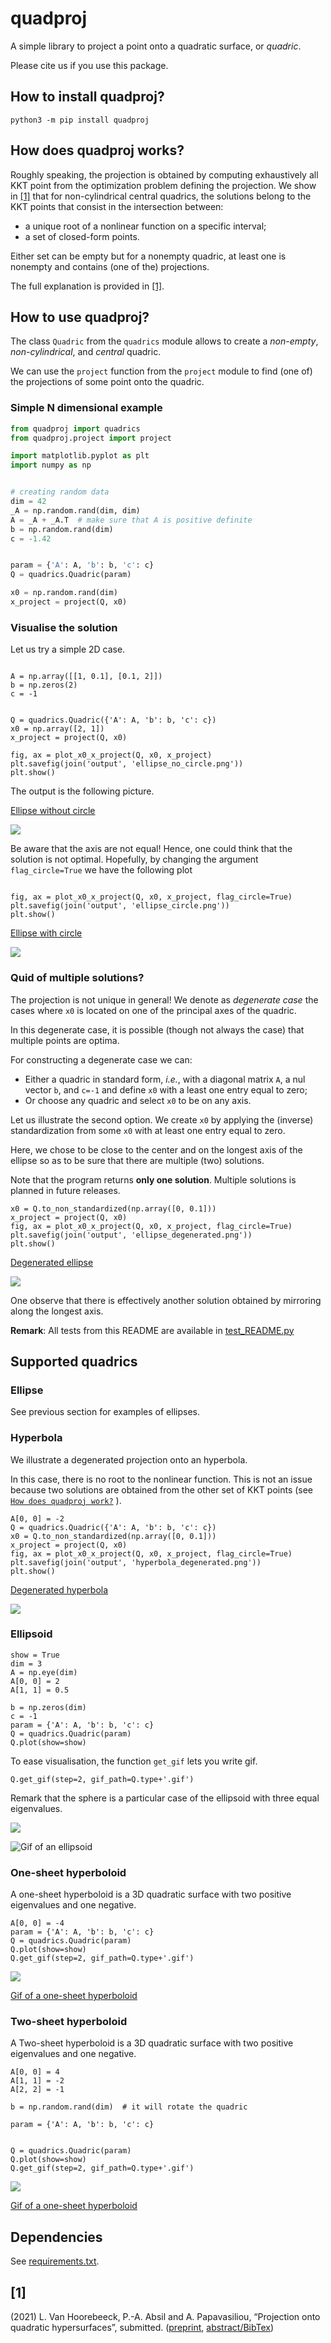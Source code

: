 # quadproj

A simple library to project a point onto a quadratic surface, or *quadric*.

Please cite us if you use this package.

## How to install quadproj?

```
python3 -m pip install quadproj
```

## How does quadproj works?

Roughly speaking, the projection is obtained by computing exhaustively all KKT point from the optimization problem defining the projection. We show in [[1]](#anchor-1) that for non-cylindrical central quadrics, the solutions belong to the KKT points that consist in the intersection between:

- a unique root of a nonlinear function on a specific interval;
- a set of closed-form points.

Either set can be empty but for a nonempty quadric, at least one is nonempty and contains (one of the) projections.

The full explanation is provided in [[1]](#anchor-1).


## How to use quadproj?

The class ``Quadric`` from the `quadrics` module allows to create a *non-empty*, *non-cylindrical*, and *central* quadric.

We can use the `project` function from the `project` module to find (one of) the projections
of some point onto the quadric.

### Simple N dimensional example

```python
from quadproj import quadrics
from quadproj.project import project

import matplotlib.pyplot as plt
import numpy as np


# creating random data
dim = 42
_A = np.random.rand(dim, dim)
A = _A + _A.T  # make sure that A is positive definite
b = np.random.rand(dim)
c = -1.42


param = {'A': A, 'b': b, 'c': c}
Q = quadrics.Quadric(param)

x0 = np.random.rand(dim)
x_project = project(Q, x0)

```

### Visualise the solution

Let us try a simple 2D case.

```

A = np.array([[1, 0.1], [0.1, 2]])
b = np.zeros(2)
c = -1


Q = quadrics.Quadric({'A': A, 'b': b, 'c': c})
x0 = np.array([2, 1])
x_project = project(Q, x0)

fig, ax = plot_x0_x_project(Q, x0, x_project)
plt.savefig(join('output', 'ellipse_no_circle.png'))
plt.show()

```
The output is the following picture.

[Ellipse without circle](https://gitlab.com/Loicvh/quadproj/-/blob/master/tests/output/ellipse_no_circle.png)


![](tests/output/ellipse_no_circle.png)

Be aware that the axis are not equal! Hence, one could think that the solution is not optimal. Hopefully, by changing the argument `flag_circle=True` we have the following plot

```

fig, ax = plot_x0_x_project(Q, x0, x_project, flag_circle=True)
plt.savefig(join('output', 'ellipse_circle.png'))
plt.show()

```


[Ellipse with circle](https://gitlab.com/Loicvh/quadproj/-/blob/master/tests/output/ellipse_circle.png)


![](tests/output/ellipse_circle.png)

### Quid of multiple solutions?

The projection is not unique in general! We denote as *degenerate case* the cases where `x0` is located on one of the principal axes of the quadric.

In this degenerate case, it is possible (though not always the case) that multiple points are optima.

For constructing a degenerate case we can:

- Either a quadric in standard form, *i.e.*, with a diagonal matrix `A`, a nul vector `b`, and `c=-1` and define `x0` with a least one entry equal to zero;
- Or choose any quadric and select `x0` to be on any axis.


Let us illustrate the second option. We create `x0` by applying the (inverse) standardization from some `x0` with at least one entry equal to zero.

Here, we chose to be close to the center and on the longest axis of the ellipse so as to be sure that there are multiple (two) solutions.

Note that the program returns **only one solution**.
Multiple solutions is planned in future releases.

```
x0 = Q.to_non_standardized(np.array([0, 0.1]))
x_project = project(Q, x0)
fig, ax = plot_x0_x_project(Q, x0, x_project, flag_circle=True)
plt.savefig(join('output', 'ellipse_degenerated.png'))
plt.show()
```


[Degenerated ellipse](https://gitlab.com/Loicvh/quadproj/-/blob/master/tests/output/ellipse_degenerated.png)


![](tests/output/ellipse_degenerated.png)


One observe that there is effectively another solution obtained by mirroring along the longest axis.



**Remark**: All tests from this README are available in [test_README.py](https://gitlab.com/Loicvh/quadproj/-/blob/master/tests/test_README.py)

## Supported quadrics

### Ellipse

See previous section for examples of ellipses.

### Hyperbola

We illustrate a degenerated projection onto an hyperbola.

In this case, there is no root to the nonlinear function. This is not an issue because two solutions are obtained from the other set of KKT points (see [`How does quadproj work?`](#how-does-quadproj-works) ).


```
A[0, 0] = -2
Q = quadrics.Quadric({'A': A, 'b': b, 'c': c})
x0 = Q.to_non_standardized(np.array([0, 0.1]))
x_project = project(Q, x0)
fig, ax = plot_x0_x_project(Q, x0, x_project, flag_circle=True)
plt.savefig(join('output', 'hyperbola_degenerated.png'))
plt.show()
```


[Degenerated hyperbola](https://gitlab.com/Loicvh/quadproj/-/blob/master/tests/output/hyperbola_degenerated.png)

![](tests/output/hyperbola_degenerated.png)


### Ellipsoid
```
show = True
dim = 3
A = np.eye(dim)
A[0, 0] = 2
A[1, 1] = 0.5

b = np.zeros(dim)
c = -1
param = {'A': A, 'b': b, 'c': c}
Q = quadrics.Quadric(param)
Q.plot(show=show)
```

To ease visualisation, the function `get_gif` lets you write gif.

```
Q.get_gif(step=2, gif_path=Q.type+'.gif')
```

Remark that the sphere is a particular case of the ellipsoid with three equal eigenvalues.

![](tests/output/ellipsoid.gif)


![Gif of an ellipsoid](https://gitlab.com/Loicvh/quadproj/-/blob/master/tests/output/ellipsoid.gif)

### One-sheet hyperboloid

A one-sheet hyperboloid is a 3D quadratic surface with two positive eigenvalues and one negative.

```
A[0, 0] = -4
param = {'A': A, 'b': b, 'c': c}
Q = quadrics.Quadric(param)
Q.plot(show=show)
Q.get_gif(step=2, gif_path=Q.type+'.gif')
```

![](tests/output/one_sheet_hyperboloid.gif)


[Gif of a one-sheet hyperboloid](https://gitlab.com/Loicvh/quadproj/-/blob/master/tests/output/one_sheet_hyperboloid.gif)


### Two-sheet hyperboloid

A Two-sheet hyperboloid is a 3D quadratic surface with two positive eigenvalues and one negative.

```
A[0, 0] = 4
A[1, 1] = -2
A[2, 2] = -1

b = np.random.rand(dim)  # it will rotate the quadric

param = {'A': A, 'b': b, 'c': c}


Q = quadrics.Quadric(param)
Q.plot(show=show)
Q.get_gif(step=2, gif_path=Q.type+'.gif')
```

![](tests/output/two_sheets_hyperboloid.gif)


[Gif of a one-sheet hyperboloid](https://gitlab.com/Loicvh/quadproj/-/blob/master/tests/output/two_sheets_hyperboloid.gif)

## Dependencies

See [requirements.txt](./requirements.txt).

## [1]
(2021) L. Van Hoorebeeck, P.-A. Absil and A. Papavasiliou, “Projection onto quadratic hypersurfaces”, submitted. ([preprint](https://perso.uclouvain.be/loic.vanhoorebeeck/_downloads/dc8ab520a768f81e13569c647c7553d7/OJMO_2022_preprint.pdf), [abstract/BibTex](https://perso.uclouvain.be/loic.vanhoorebeeck/abstracts/OJMO_2022.html))

